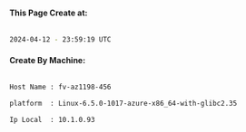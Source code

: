 
   
#### This Page Create at:

```bash

2024-04-12 - 23:59:19 UTC

```

#### Create By Machine:

```bash

Host Name : fv-az1198-456

platform  : Linux-6.5.0-1017-azure-x86_64-with-glibc2.35

Ip Local  : 10.1.0.93

```

